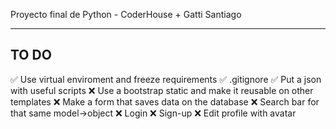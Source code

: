 Proyecto final de Python - CoderHouse + Gatti Santiago

----------------------------
TO DO
----------------------------
✅ Use virtual enviroment and freeze requirements
✅ .gitignore
✅ Put a json with useful scripts
❌ Use a bootstrap static and make it reusable on other templates
❌ Make a form that saves data on the database
❌ Search bar for that same model->object
❌ Login
❌ Sign-up
❌ Edit profile with avatar